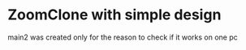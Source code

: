 # ZoomClone with simple design

main2 was created only for the reason to check if it works on one pc
